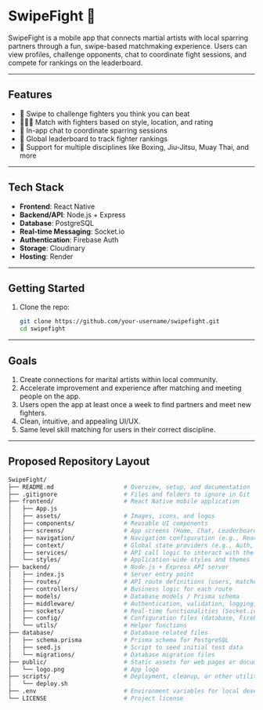 # SwipeFight 🥊

SwipeFight is a mobile app that connects martial artists with local sparring partners through a fun, swipe-based matchmaking experience. Users can view profiles, challenge opponents, chat to coordinate fight sessions, and compete for rankings on the leaderboard.

---

## Features

- 🔄 Swipe to challenge fighters you think you can beat
- 🧑‍🤝‍🧑 Match with fighters based on style, location, and rating
- 💬 In-app chat to coordinate sparring sessions
- 🥇 Global leaderboard to track fighter rankings
- 🥋 Support for multiple disciplines like Boxing, Jiu-Jitsu, Muay Thai, and more

---

## Tech Stack

- **Frontend**: React Native
- **Backend/API**: Node.js + Express
- **Database**: PostgreSQL
- **Real-time Messaging**: Socket.io
- **Authentication**: Firebase Auth
- **Storage**: Cloudinary
- **Hosting**: Render

---

## Getting Started

1. Clone the repo:
   ```bash
   git clone https://github.com/your-username/swipefight.git
   cd swipefight
   
---
   
## Goals
1) Create connections for marital artists within local community.
2) Accelerate improvement and experience after matching and meeting people on the app.
3) Users open the app at least once a week to find partners and meet new fighters.
4) Clean, intuitive, and appealing UI/UX.
5) Same level skill matching for users in their correct discipline.

---

## Proposed Repository Layout

```bash
SwipeFight/
├── README.md                    # Overview, setup, and documentation
├── .gitignore                   # Files and folders to ignore in Git
├── frontend/                    # React Native mobile application
│   ├── App.js
│   ├── assets/                  # Images, icons, and logos
│   ├── components/              # Reusable UI components
│   ├── screens/                 # App screens (Home, Chat, Leaderboard, etc.)
│   ├── navigation/              # Navigation configuration (e.g., React Navigation)
│   ├── context/                 # Global state providers (e.g., Auth, User)
│   ├── services/                # API call logic to interact with the backend
│   └── styles/                  # Application-wide styles and themes
├── backend/                     # Node.js + Express API server
│   ├── index.js                 # Server entry point
│   ├── routes/                  # API route definitions (users, matches, chat, etc.)
│   ├── controllers/             # Business logic for each route
│   ├── models/                  # Database models / Prisma schema
│   ├── middleware/              # Authentication, validation, logging, etc.
│   ├── sockets/                 # Real-time functionalities (Socket.io)
│   ├── config/                  # Configuration files (database, Firebase, etc.)
│   └── utils/                   # Helper functions
├── database/                    # Database related files
│   ├── schema.prisma            # Prisma schema for PostgreSQL
│   ├── seed.js                  # Script to seed initial test data
│   └── migrations/              # Database migration files
├── public/                      # Static assets for web pages or documentation
│   └── logo.png                 # App logo
├── scripts/                     # Deployment, cleanup, or other utility scripts
│   └── deploy.sh
├── .env                         # Environment variables for local development
└── LICENSE                      # Project license

